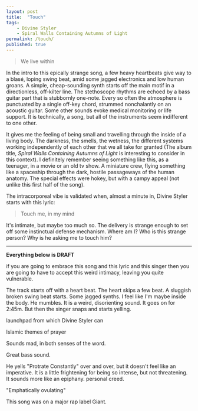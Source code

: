 ```yaml
---
layout: post
title:  "Touch"
tags: 
    - Divine Styler
    - Spiral Walls Containing Autumns of Light
permalink: /touch/
published: true
---
```


>We live within

In the intro to this epically strange song, a few heavy heartbeats give way to a blasé, loping swing beat, amid some jagged electronics and low human groans. A simple, cheap-sounding synth starts off the main motif in a directionless, off-kilter line. The stethoscope rhythms are echoed by a bass guitar part that is stubbornly one-note. Every so often the atmosphere is punctuated by a single off-key chord, strummed nonchalantly on an acoustic guitar. Some other sounds evoke medical monitoring or life support. It is technically, a song, but all of the instruments seem indifferent to one other. 

It gives me the feeling of being small and travelling through the inside of a living body. The darkness, the smells, the wetness, the different systems working independently of each other that we all take for granted (The album title, _Spiral Walls Containing Autumns of Light_ is interesting to consider in this context). I definitely remember seeing something like this, as a teenager, in a movie or an old tv show. A miniature crew, flying something like a spaceship through the dark, hostile passageways of the human anatomy. The special effects were hokey, but with a campy appeal (not unlike this first half of the song). 

The intracorporeal vibe is validated when, almost a minute in, Divine Styler starts with this lyric:

>Touch me, in my mind

It's intimate, but maybe too much so. The delivery is strange enough to set off some instinctual defense mechanism. Where am I? Who is this strange person? Why is he asking me to touch him? 

---
__Everything below is DRAFT__

if you are going to embrace this song and this lyric and this singer then you are going to have to accept this weird intimacy, leaving you quite vulnerable. 



The track starts off with a heart beat. The heart skips a few beat. A sluggish broken swing beat starts. Some jagged synths. I feel like I'm maybe inside the body. He mumbles. It is a weird, disorienting sound. It goes on for 2:45m. But then the singer snaps and starts yelling. 

 launchpad from which Divine Styler can 

Islamic themes of prayer

Sounds mad, in both senses of the word.

Great bass sound. 

He yells "Protrate Constantly" over and over, but it doesn't feel like an imperative. It is a little frightening for being so intense, but not threatening. It sounds more like an epiphany. personal creed. 

"Emphatically ovulating"

This song was on a major rap label Giant.




